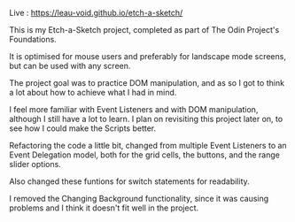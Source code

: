 Live : https://leau-void.github.io/etch-a-sketch/


This is my Etch-a-Sketch project, completed as part of The Odin Project's Foundations.

It is optimised for mouse users and preferably for landscape mode screens, but can be used with any screen.

The project goal was to practice DOM manipulation, and as so I got to think a lot about how to achieve what I had in mind.

I feel more familiar with Event Listeners and with DOM manipulation, although I still have a lot to learn. I plan on revisiting this project later on, to see how I could make the Scripts better.

Refactoring the code a little bit, changed from multiple Event Listeners to an Event Delegation model, both for the grid cells, the buttons, and the range slider options.

Also changed these funtions for switch statements for readability.

I removed the Changing Background functionality, since it was causing problems and I think it doesn't fit well in the project.